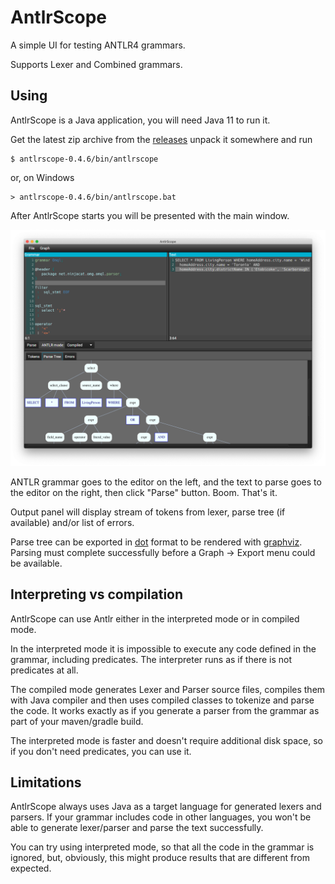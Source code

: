 # AntlrScope

A simple UI for testing ANTLR4 grammars.

Supports Lexer and Combined grammars.

## Using

AntlrScope is a Java application, you will need Java 11 to run it.

Get the latest zip archive from the [releases](https://github.com/uaraven/antlrscope/releases) unpack it somewhere
and run

    $ antlrscope-0.4.6/bin/antlrscope

or, on Windows

    > antlrscope-0.4.6/bin/antlrscope.bat


After AntlrScope starts you will be presented with the main window.

![](antlrscope.png)

ANTLR grammar goes to the editor on the left, and the text to parse goes to the editor on the right, then click "Parse" button. Boom. That's it.

Output panel will display stream of tokens from lexer, parse tree (if available) and/or list of errors.

Parse tree can be exported in [dot](https://en.wikipedia.org/wiki/DOT_(graph_description_language)) format to be rendered with [graphviz](https://graphviz.org/).
Parsing must complete successfully before a Graph → Export menu could be available.

## Interpreting vs compilation

AntlrScope can use Antlr either in the interpreted mode or in compiled mode.

In the interpreted mode it is impossible to execute any code defined in the grammar, including predicates.
The interpreter runs as if there is not predicates at all.

The compiled mode generates Lexer and Parser source files, compiles them with Java compiler and then uses compiled classes
to tokenize and parse the code. It works exactly as if you generate a parser from the grammar as part of your maven/gradle build.

The interpreted mode is faster and doesn't require additional disk space, so if you don't need predicates, you can use it. 

## Limitations

AntlrScope always uses Java as a target language for generated lexers and parsers. If your
grammar includes code in other languages, you won't be able to generate lexer/parser and parse
the text successfully. 

You can try using interpreted mode, so that all the code in the grammar
is ignored, but, obviously, this might produce results that are different from expected.